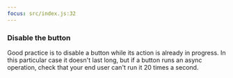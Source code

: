 ```yaml
---
focus: src/index.js:32
---
```

### Disable the button
Good practice is to disable a button while its action is already in progress. In this particular case it doesn't last long, but if a button runs an async operation, check that your end user can't run it 20 times a second.
